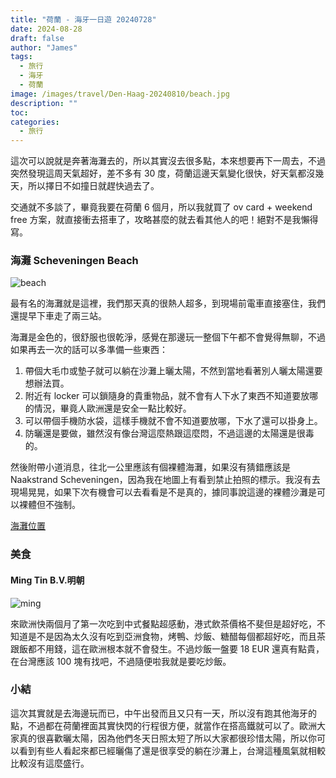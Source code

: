 ```yaml
---
title: "荷蘭 - 海牙一日遊 20240728"
date: 2024-08-28
draft: false
author: "James"
tags:
  - 旅行
  - 海牙
  - 荷蘭
image: /images/travel/Den-Haag-20240810/beach.jpg
description: ""
toc: 
categories:
  - 旅行
---
```


這次可以說就是奔著海灘去的，所以其實沒去很多點，本來想要再下一周去，不過突然發現這周天氣超好，差不多有 30 度，荷蘭這邊天氣變化很快，好天氣都沒幾天，所以擇日不如撞日就趕快過去了。

交通就不多談了，畢竟我要在荷蘭 6 個月，所以我就買了 ov card + weekend free 方案，就直接衝去搭車了，攻略甚麼的就去看其他人的吧！絕對不是我懶得寫。

### **海灘 Scheveningen Beach**

![beach](/images/travel/Den-Haag-20240810/bird.jpg)

最有名的海灘就是這裡，我們那天真的很熱人超多，到現場前電車直接塞住，我們還提早下車走了兩三站。

海灘是金色的，很舒服也很乾淨，感覺在那邊玩一整個下午都不會覺得無聊，不過如果再去一次的話可以多準備一些東西：
1. 帶個大毛巾或墊子就可以躺在沙灘上曬太陽，不然到當地看著別人曬太陽還要想辦法買。
2. 附近有 locker 可以鎖隨身的貴重物品，就不會有人下水了東西不知道要放哪的情況，畢竟人歐洲還是安全一點比較好。
3. 可以帶個手機防水袋，這樣手機就不會不知道要放哪，下水了還可以掛身上。
4. 防曬還是要做，雖然沒有像台灣這麼熱跟這麼悶，不過這邊的太陽還是很毒的。

然後附帶小道消息，往北一公里應該有個裸體海灘，如果沒有猜錯應該是 Naakstrand Scheveningen，因為我在地圖上有看到禁止拍照的標示。我沒有去現場晃晃，如果下次有機會可以去看看是不是真的，據同事說這邊的裸體沙灘是可以裸體但不強制。

[海灘位置](https://maps.app.goo.gl/1ruLAytxa54Wbh4E6)

### **美食**

#### **Ming Tin B.V.明朝**

![ming](/images/travel/Den-Haag-20240810/ming.jpg)

來歐洲快兩個月了第一次吃到中式餐點超感動，港式飲茶價格不斐但是超好吃，不知道是不是因為太久沒有吃到亞洲食物，烤鴨、炒飯、糖醋每個都超好吃，而且茶跟飯都不用錢，這在歐洲根本就不會發生。不過炒飯一盤要 18 EUR 還真有點貴，在台灣應該 100 塊有找吧，不過隨便啦我就是要吃炒飯。

### **小結**

這次其實就是去海邊玩而已，中午出發而且又只有一天，所以沒有跑其他海牙的點，不過都在荷蘭裡面其實快閃的行程很方便，就當作在搭高鐵就可以了。歐洲大家真的很喜歡曬太陽，因為他們冬天日照太短了所以大家都很珍惜太陽，所以你可以看到有些人看起來都已經曬傷了還是很享受的躺在沙灘上，台灣這種風氣就相較比較沒有這麼盛行。